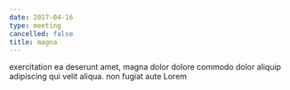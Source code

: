```yaml
---
date: 2017-04-16
type: meeting
cancelled: false
title: magna
---
```

exercitation ea deserunt amet, magna dolor dolore commodo dolor aliquip adipiscing qui velit aliqua. non fugiat aute Lorem